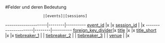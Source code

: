 #Felder und deren Bedeutung

                     |[events]|[sessions]
---------------------|--------|----------
[event_id]           |x       |x
[session_id]         |        |x
---------------------|--------|----------
[foreign_key_divider]|x
[title]              |x       |x
[title_short]        |x       |x
[tiebreaker_1]       |        | 
[tiebreaker_2]       |        | 
[tiebreaker_3]       |        | 
[venue]              |        |x


[events]:kapitel_02_01.md
[sessions]:kapitel_02_03.md


[event_id]: kapiten_07_e.md#event_id

[foreign_key_divider]: kapitel_07_f.md#foreign_key_divider

[session_id]: kapitel_07_s.md#session_id

[tiebreaker_1]:  kapitel_07_t.md#tiebreaker
[tiebreaker_2]:  kapitel_07_t.md#tiebreaker
[tiebreaker_3]:  kapitel_07_t.md#tiebreaker
[title]:  kapitel_07_t.md#title
[title_short]:  kapitel_07_t.md#title_short

[venue]: kapitel_07_v.md#venue
